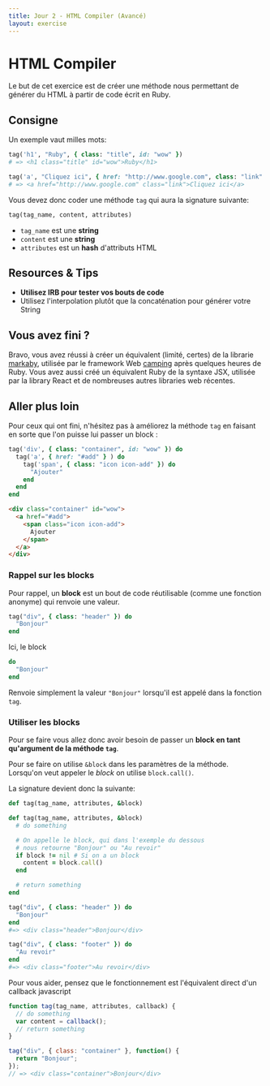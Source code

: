 ```yaml
---
title: Jour 2 - HTML Compiler (Avancé)
layout: exercise
---
```


# HTML Compiler

Le but de cet exercice est de créer une méthode nous permettant de générer du HTML à partir de code écrit en Ruby.

## Consigne

Un exemple vaut milles mots:

```ruby
tag('h1', "Ruby", { class: "title", id: "wow" })
# => <h1 class="title" id="wow">Ruby</h1>

tag('a', "Cliquez ici", { href: "http://www.google.com", class: "link" })
# => <a href="http://www.google.com" class="link">Cliquez ici</a>
```

Vous devez donc coder une méthode `tag` qui aura la signature suivante:

```ruby
tag(tag_name, content, attributes)
```

- `tag_name` est une **string**
- `content` est une **string**
- `attributes` est un **hash** d'attributs HTML

## Resources & Tips

* **Utilisez IRB pour tester vos bouts de code**
* Utilisez l'interpolation plutôt que la concaténation pour générer votre String

## Vous avez fini ?

Bravo, vous avez réussi à créer un équivalent (limité, certes) de la librarie [markaby](https://github.com/markaby/markaby"), utilisée par le framework Web [camping](http://camping.io/) après quelques heures de Ruby. Vous avez aussi créé un équivalent Ruby de la syntaxe JSX, utilisée par la library React et de nombreuses autres libraries web récentes.

## Aller plus loin

Pour ceux qui ont fini, n'hésitez pas à améliorez la méthode `tag` en faisant en sorte que l'on puisse lui passer un block :

```ruby
tag('div', { class: "container", id: "wow" }) do
  tag('a', { href: "#add" } ) do
    tag('span', { class: "icon icon-add" }) do
      "Ajouter"
    end
  end
end
```

```html
<div class="container" id="wow">
  <a href="#add">
    <span class="icon icon-add">
      Ajouter
    </span>
  </a>
</div>
```

### Rappel sur les blocks

Pour rappel, un **block** est un bout de code réutilisable (comme une fonction anonyme) qui renvoie une valeur.

```ruby
tag("div", { class: "header" }) do
  "Bonjour"
end
```

Ici, le block

```ruby
do
  "Bonjour"
end
```

Renvoie simplement la valeur `"Bonjour"` lorsqu'il est appelé dans la fonction `tag`.


### Utiliser les blocks

Pour se faire vous allez donc avoir besoin de passer un **block en tant qu'argument de la méthode `tag`**.

Pour se faire on utilise `&block` dans les paramètres de la méthode. Lorsqu'on veut appeler le *block* on utilise `block.call()`.

La signature devient donc la suivante:

```ruby
def tag(tag_name, attributes, &block)
```

```ruby
def tag(tag_name, attributes, &block)
  # do something

  # On appelle le block, qui dans l'exemple du dessous
  # nous retourne "Bonjour" ou "Au revoir"
  if block != nil # Si on a un block
    content = block.call()
  end

  # return something
end

tag("div", { class: "header" }) do
  "Bonjour"
end
#=> <div class="header">Bonjour</div>

tag("div", { class: "footer" }) do
  "Au revoir"
end
#=> <div class="footer">Au revoir</div>
```

Pour vous aider, pensez que le fonctionnement est l'équivalent direct d'un callback javascript

```javascript
function tag(tag_name, attributes, callback) {
  // do something
  var content = callback();
  // return something
}

tag("div", { class: "container" }, function() {
  return "Bonjour";
});
// => <div class="container">Bonjour</div>
```
